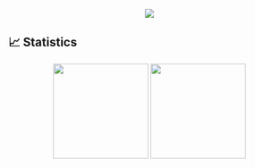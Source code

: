 <p align="center">
   <img src="https://readme-typing-svg.herokuapp.com?font=Fira+Code&pause=1000&width=435&lines=You+only+live+once">
</p>

## 📈 Statistics 

<div align="center">
<span>  </span>
<img height="170px" src="https://github-readme-stats.vercel.app/api?username=DanielZhangyc&show_icons=true&theme=catppuccin_mocha" /><span>  </span><img height="170px" src="https://github-readme-stats.vercel.app/api/top-langs/?username=DanielZhangyc&layout=compact&langs_count=8&theme=catppuccin_mocha" />
<span>  </span>
</div>
